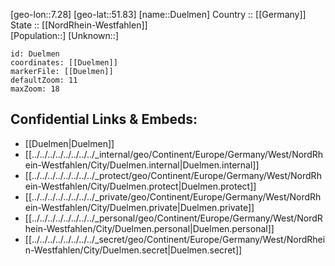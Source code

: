 ﻿---
location: [51.83,7.28] 
mapzoom: [7,12] 
mapmarker: city 
type: City
tags:
- geo/City


SpocWebEntityId: 29931
isDeleted: false
confidential: public

---
[geo-lon::7.28] 
[geo-lat::51.83] 
[name::Duelmen] 
Country :: [[Germany]]  
State :: [[NordRhein-Westfahlen]]  
[Population::] 
[Unknown::] 


```leaflet
id: Duelmen
coordinates: [[Duelmen]] 
markerFile: [[Duelmen]] 
defaultZoom: 11 
maxZoom: 18
```


## Confidential Links & Embeds: 
- [[Duelmen|Duelmen]]  
- [[../../../../../../../../_internal/geo/Continent/Europe/Germany/West/NordRhein-Westfahlen/City/Duelmen.internal|Duelmen.internal]] 
- [[../../../../../../../../_protect/geo/Continent/Europe/Germany/West/NordRhein-Westfahlen/City/Duelmen.protect|Duelmen.protect]] 
- [[../../../../../../../../_private/geo/Continent/Europe/Germany/West/NordRhein-Westfahlen/City/Duelmen.private|Duelmen.private]] 
- [[../../../../../../../../_personal/geo/Continent/Europe/Germany/West/NordRhein-Westfahlen/City/Duelmen.personal|Duelmen.personal]] 
- [[../../../../../../../../_secret/geo/Continent/Europe/Germany/West/NordRhein-Westfahlen/City/Duelmen.secret|Duelmen.secret]] 

